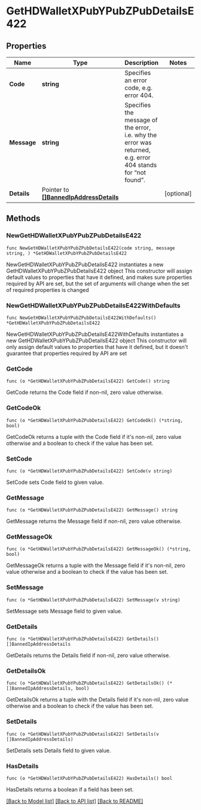 # GetHDWalletXPubYPubZPubDetailsE422

## Properties

Name | Type | Description | Notes
------------ | ------------- | ------------- | -------------
**Code** | **string** | Specifies an error code, e.g. error 404. | 
**Message** | **string** | Specifies the message of the error, i.e. why the error was returned, e.g. error 404 stands for “not found”. | 
**Details** | Pointer to [**[]BannedIpAddressDetails**](BannedIpAddressDetails.md) |  | [optional] 

## Methods

### NewGetHDWalletXPubYPubZPubDetailsE422

`func NewGetHDWalletXPubYPubZPubDetailsE422(code string, message string, ) *GetHDWalletXPubYPubZPubDetailsE422`

NewGetHDWalletXPubYPubZPubDetailsE422 instantiates a new GetHDWalletXPubYPubZPubDetailsE422 object
This constructor will assign default values to properties that have it defined,
and makes sure properties required by API are set, but the set of arguments
will change when the set of required properties is changed

### NewGetHDWalletXPubYPubZPubDetailsE422WithDefaults

`func NewGetHDWalletXPubYPubZPubDetailsE422WithDefaults() *GetHDWalletXPubYPubZPubDetailsE422`

NewGetHDWalletXPubYPubZPubDetailsE422WithDefaults instantiates a new GetHDWalletXPubYPubZPubDetailsE422 object
This constructor will only assign default values to properties that have it defined,
but it doesn't guarantee that properties required by API are set

### GetCode

`func (o *GetHDWalletXPubYPubZPubDetailsE422) GetCode() string`

GetCode returns the Code field if non-nil, zero value otherwise.

### GetCodeOk

`func (o *GetHDWalletXPubYPubZPubDetailsE422) GetCodeOk() (*string, bool)`

GetCodeOk returns a tuple with the Code field if it's non-nil, zero value otherwise
and a boolean to check if the value has been set.

### SetCode

`func (o *GetHDWalletXPubYPubZPubDetailsE422) SetCode(v string)`

SetCode sets Code field to given value.


### GetMessage

`func (o *GetHDWalletXPubYPubZPubDetailsE422) GetMessage() string`

GetMessage returns the Message field if non-nil, zero value otherwise.

### GetMessageOk

`func (o *GetHDWalletXPubYPubZPubDetailsE422) GetMessageOk() (*string, bool)`

GetMessageOk returns a tuple with the Message field if it's non-nil, zero value otherwise
and a boolean to check if the value has been set.

### SetMessage

`func (o *GetHDWalletXPubYPubZPubDetailsE422) SetMessage(v string)`

SetMessage sets Message field to given value.


### GetDetails

`func (o *GetHDWalletXPubYPubZPubDetailsE422) GetDetails() []BannedIpAddressDetails`

GetDetails returns the Details field if non-nil, zero value otherwise.

### GetDetailsOk

`func (o *GetHDWalletXPubYPubZPubDetailsE422) GetDetailsOk() (*[]BannedIpAddressDetails, bool)`

GetDetailsOk returns a tuple with the Details field if it's non-nil, zero value otherwise
and a boolean to check if the value has been set.

### SetDetails

`func (o *GetHDWalletXPubYPubZPubDetailsE422) SetDetails(v []BannedIpAddressDetails)`

SetDetails sets Details field to given value.

### HasDetails

`func (o *GetHDWalletXPubYPubZPubDetailsE422) HasDetails() bool`

HasDetails returns a boolean if a field has been set.


[[Back to Model list]](../README.md#documentation-for-models) [[Back to API list]](../README.md#documentation-for-api-endpoints) [[Back to README]](../README.md)



